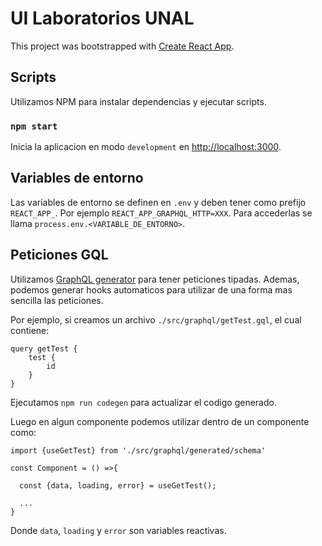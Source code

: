 # UI Laboratorios UNAL

This project was bootstrapped with [Create React App](https://github.com/facebook/create-react-app).

## Scripts

Utilizamos NPM para instalar dependencias y ejecutar scripts.

### `npm start`

Inicia la aplicacion en modo `development` en [http://localhost:3000](http://localhost:3000).

## Variables de entorno

Las variables de entorno se definen en `.env` y deben tener como prefijo `REACT_APP_`. Por ejemplo `REACT_APP_GRAPHQL_HTTP=XXX`. Para accederlas se llama `process.env.<VARIABLE_DE_ENTORNO>`.

## Peticiones GQL

Utilizamos [GraphQL generator](https://www.graphql-code-generator.com/) para tener peticiones tipadas. Ademas, podemos generar hooks automaticos para utilizar de una forma mas sencilla las peticiones.

Por ejemplo, si creamos un archivo `./src/graphql/getTest.gql`, el cual contiene:

```gql
query getTest {
	test {
		id
	}
}
```

Ejecutamos `npm run codegen` para actualizar el codigo generado.

Luego en algun componente podemos utilizar dentro de un componente como:

```tsx
import {useGetTest} from './src/graphql/generated/schema'

const Component = () =>{

  const {data, loading, error} = useGetTest();

  ...
}

```

Donde `data`, `loading` y `error` son variables reactivas.
